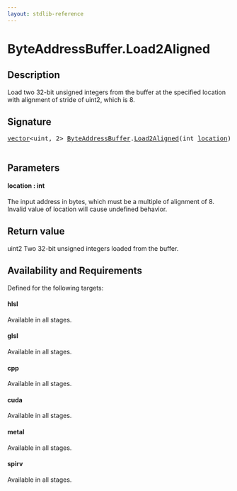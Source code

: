 ```yaml
---
layout: stdlib-reference
---
```


# ByteAddressBuffer\.Load2Aligned

## Description

Load two 32-bit unsigned integers from the buffer at the specified location with alignment
of stride of <span class='code'>uint2</span>, which is 8.



## Signature 

<pre>
<a href="../../vector/index.html" class="code_type">vector</a>&lt;<span class="code_keyword">uint</span>, 2&gt; <a href="../index.html" class="code_type">ByteAddressBuffer</a>.<a href=".html">Load2Aligned</a>(<span class="code_keyword">int</span> <a href=".html#decl-location" class="code_param">location</a>);

</pre>

## Parameters

####  <a id="decl-location"></a>location  : int
The input address in bytes, which must be a multiple of alignment of 8. Invalid
value of location will cause undefined behavior.


## Return value
<span class='code'>uint2</span> Two 32-bit unsigned integers loaded from the buffer.


## Availability and Requirements

Defined for the following targets:

#### hlsl
Available in all stages.

#### glsl
Available in all stages.

#### cpp
Available in all stages.

#### cuda
Available in all stages.

#### metal
Available in all stages.

#### spirv
Available in all stages.




